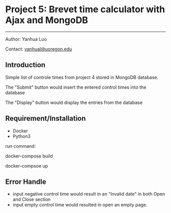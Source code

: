 # Project 5: Brevet time calculator with Ajax and MongoDB
---------------------------------------------
Author: Yanhua Luo

Contact: yanhual@uoregon.edu

## Introduction
Simple list of controle times from project 4 stored in MongoDB database.

The "Submit" button would insert the entered control times into the database

The "Display" button would display the entries from the database

## Requirement/Installation
- Docker
- Python3

run command:

docker-compose build

docker-compsoe up


## Error Handle
- input negative control time would result in an "Invalid date" in both Open and Close section
- input empty control time would resulted in open an empty page.

